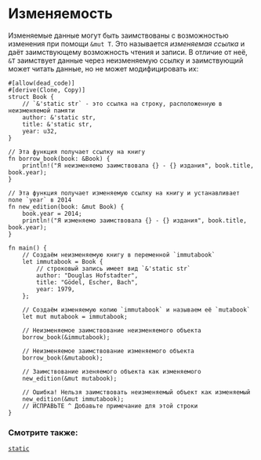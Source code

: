 # Изменяемость

Изменяемые данные могут быть заимствованы с возможностью 
изменения при помощи `&mut T`. Это называется 
*изменяемая ссылка* и даёт заимствующему 
возможность чтения и записи. В отличие от неё, 
`&T` заимствует данные через неизменяемую 
ссылку и заимствующий может читать данные, но не может 
модифицировать их:

```rust,editable,ignore,mdbook-runnable
#[allow(dead_code)]
#[derive(Clone, Copy)]
struct Book {
    // `&'static str` - это ссылка на строку, расположенную в неизменяемой памяти
    author: &'static str,
    title: &'static str,
    year: u32,
}

// Эта функция получает ссылку на книгу
fn borrow_book(book: &Book) {
    println!("Я неизменяемо заимствовала {} - {} издания", book.title, book.year);
}

// Эта функция получает изменяемую ссылку на книгу и устанавливает поле `year` в 2014
fn new_edition(book: &mut Book) {
    book.year = 2014;
    println!("Я изменяемо заимствовала {} - {} издания", book.title, book.year);
}

fn main() {
    // Создаём неизменяемую книгу в переменной `immutabook`
    let immutabook = Book {
        // строковый запись имеет вид `&'static str`
        author: "Douglas Hofstadter",
        title: "Gödel, Escher, Bach",
        year: 1979,
    };

    // Создаём изменяемую копию `immutabook` и называем её `mutabook`
    let mut mutabook = immutabook;
    
    // Неизменяемое заимствование неизменяемого объекта
    borrow_book(&immutabook);

    // Неизменяемое заимствование изменяемого объекта
    borrow_book(&mutabook);
    
    // Заимствование изеняемого объекта как изменяемого
    new_edition(&mut mutabook);
    
    // Ошибка! Нельзя заимствовать неизменяемый объект как изменяемый
    new_edition(&mut immutabook);
    // ИСПРАВЬТЕ ^ Добавьте примечание для этой строки
}
```

### Смотрите также:

[`static`](../lifetime/static_lifetime.md)
